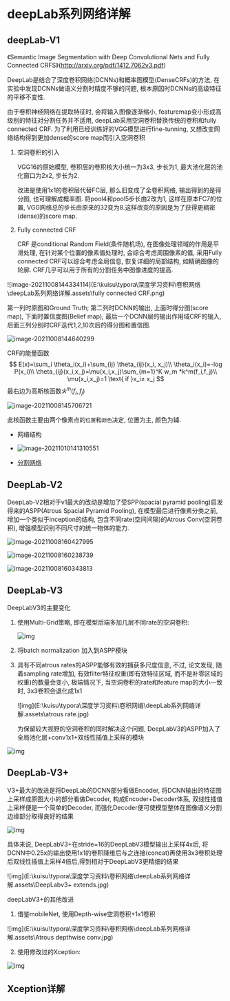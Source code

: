 # deepLab系列网络详解

## deepLab-V1

《Semantic Image Segmentation with Deep Convolutional Nets and Fully Connected CRFS》(http://arxiv.org/pdf/1412.7062v3.pdf)

DeepLab是结合了深度卷积网络(DCNNs)和概率图模型(DenseCRFs)的方法, 在实验中发现DCNNs做语义分割时精度不够的问题, 根本原因时DCNNs的高级特征的平移不变性.

由于卷积神经网络在提取特征时, 会将输入图像逐渐缩小, featuremap变小形成高级别的特征对分割任务并不适用, deepLab采用空洞卷积替换传统的卷积和fully connected CRF. 为了利用已经训练好的VGG模型进行fine-tunning, 又想改变网络结构得到更加dense的score map而引入空洞卷积

1. 空洞卷积的引入

   VGG16的原始模型, 卷积层的卷积核大小统一为3x3, 步长为1, 最大池化层的池化窗口为2x2, 步长为2.

   改进是使用1x1的卷积层代替FC层, 那么旧变成了全卷积网络, 输出得到的是得分图, 也可理解成概率图. 将pool4和pool5步长由2改为1, 这样在原本FC7的位置, VGG网络总的步长由原来的32变为8.这样改变的原因是为了获得更稠密(dense)的score map. 

2. Fully connected CRF

   CRF 是conditional Random Field(条件随机场), 在图像处理领域的作用是平滑处理, 在针对某个位置的像素值处理时, 会综合考虑周围像素的值, 采用Fully connected CRF可以综合考虑全局信息, 恢复详细的局部结构, 如精确图像的轮廓. CRF几乎可以用于所有的分割任务中图像进度的提高.

![image-20211008144334114](E:\kuisu\typora\深度学习资料\卷积网络\deepLab系列网络详解.assets\fully connected CRF.png)

第一列时原图和Ground Truth; 第二列时DCNN的输出, 上面时得分图(score map), 下面时置信度图(Belief map); 最后一个DCNN层的输出作用域CRF的输入,后面三列分别时CRF迭代1,2,10次后的得分图和置信图.

![image-20211008144640299](E:\kuisu\typora\深度学习资料\卷积网络\deepLab系列网络详解.assets\workflow.png)

CRF的能量函数
$$
E(x)=\sum_i \theta_i(x_i)+\sum_{ij} \theta_{ij}(x_i, x_j)\\
\theta_i(x_i)=-log P(x_i)\\
\theta_{ij}(x_i,x_j)=\mu(x_i,x_j)\sum_{m=1}^K w_m *k^m(f_i,f_j)\\
\mu(x_i,x_j)=1 \text{ if }x_i≠ x_j
$$
最右边为高斯核函数:$k^m(f_i,f_j)$

![image-20211008145706721](E:\kuisu\typora\深度学习资料\卷积网络\deepLab系列网络详解.assets\gaosi_kernel_function.png)

此核函数主要由两个像素点的`位置`和`颜色`决定, 位置为主, 颜色为辅. 

- 网络结构
- ![image-20211010141310551](E:\kuisu\typora\深度学习资料\卷积网络\deepLab系列网络详解.assets\structural-deeplabv1.png)

- [分割网络](https://cloud.tencent.com/developer/article/1632442)

## DeepLab-V2

DeepLab-V2相对于v1最大的改动是增加了受SPP(spacial pyramid pooling)启发得来的ASPP(Atrous Spacial Pyramid Pooling), 在模型最后进行像素分类之前, 增加一个类似于inception的结构, 包含不同rate(空间间隔)的Atrous Conv(空洞卷积), 增强模型识别不同尺寸的统一物体的能力.

![image-20211008160427995](E:\kuisu\typora\深度学习资料\卷积网络\deepLab系列网络详解.assets\image-20211008160427995-16336802691402-16336802892123.png)

![image-20211008160238739](E:\kuisu\typora\深度学习资料\卷积网络\deepLab系列网络详解.assets\deepLab-v2-ASPP.png)

![image-20211008160343813](E:\kuisu\typora\深度学习资料\卷积网络\deepLab系列网络详解.assets\deepLab-v2-ASPP-compare.png)

## DeepLab-V3

DeepLabV3的主要变化

1. 使用Multi-Grid策略, 即在模型后端多加几层不同rate的空洞卷积:

   ![img](E:\kuisu\typora\深度学习资料\卷积网络\deepLab系列网络详解.assets\deepLabV3-Multi-Grid.jpg)

2. 将batch normalization 加入到ASPP模块

3. 具有不同atrous rates的ASPP能够有效的捕获多尺度信息, 不过, 论文发现, 随着sampling rate增加, 有效filter特征权重(即有效特征区域, 而不是补零区域的权重)的数量会变小, 极端情况下, 当空洞卷积的rate和feature map的大小一致时, 3x3卷积会退化成1x1

   ![img](E:\kuisu\typora\深度学习资料\卷积网络\deepLab系列网络详解.assets\atrous rate.jpg)

   为保留较大视野的空洞卷积的同时解决这个问题, DeepLabV3的ASPP加入了全局池化层+conv1x1+双线性插值上采样的模块

   

![img](E:\kuisu\typora\深度学习资料\卷积网络\deepLab系列网络详解.assets\ASPP.jpg)

## DeepLab-V3+

V3+最大的改进是将DeepLab的DCNN部分看做Encoder, 将DCNN输出的特征图上采样成原图大小的部分看做Decoder, 构成Encoder+Decoder体系, 双线性插值上采样便是一个简单的Decoder, 而强化Decoder便可使模型整体在图像语义分割边缘部分取得良好的结果

![img](E:\kuisu\typora\深度学习资料\卷积网络\deepLab系列网络详解.assets\DeepLab-V3+.jpg)

具体来说, DeepLabV3+在stride=16的DeepLabV3模型输出上采样4x后, 将DCNN中0.25x的输出使用1x1的卷积降维后与之连接(concat)再使用3x3卷积处理后双线性插值上采样4倍后,得到相对于DeepLabV3更精细的结果

![img](E:\kuisu\typora\深度学习资料\卷积网络\deepLab系列网络详解.assets\DeepLabv3+ extends.jpg)

deepLabV3+的其他改进

1. 借鉴mobileNet, 使用Depth-wise空洞卷积+1x1卷积

![img](E:\kuisu\typora\深度学习资料\卷积网络\deepLab系列网络详解.assets\Atrous depthwise conv.jpg)

2. 使用修改过的Xception:

![img](E:\kuisu\typora\深度学习资料\卷积网络\deepLab系列网络详解.assets\Xception-edit.jpg)

## Xception详解

